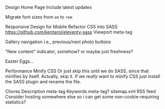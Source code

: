 Design
  Home Page
    Include latest updates
  
  Migrate font sizes from `em` to `rem`
  
  Responsive Design for Mobile
    Refactor CSS into SASS
      https://github.com/kentaroi/eleventy-sass
    Viewport meta-tag

  Gallery navigation
    i.e., previous/next photo buttons

  "New content" indicator, somehow?
    or maybe just freshness?

  Easter Eggs...


Performance
  Minify CSS
    Or just skip this until we do SASS, since that minifies by itself.
    Actually, skip it. If we _really_ want to minify CSS just install the SASS plugin and rename the file.
  

Chores
  Description meta-tag
  Keywords meta-tag?
  sitemap.xml
  RSS feed
  Consider hosting somewhere else so i can get some non-cookie-requiring statistics?